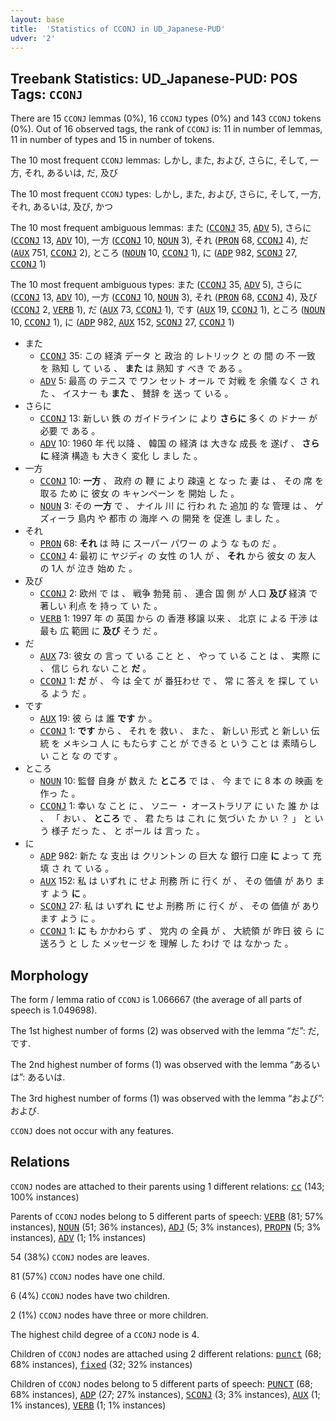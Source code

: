 ```yaml
---
layout: base
title:  'Statistics of CCONJ in UD_Japanese-PUD'
udver: '2'
---
```


## Treebank Statistics: UD_Japanese-PUD: POS Tags: `CCONJ`

There are 15 `CCONJ` lemmas (0%), 16 `CCONJ` types (0%) and 143 `CCONJ` tokens (0%).
Out of 16 observed tags, the rank of `CCONJ` is: 11 in number of lemmas, 11 in number of types and 15 in number of tokens.

The 10 most frequent `CCONJ` lemmas: しかし, また, および, さらに, そして, 一方, それ, あるいは, だ, 及び

The 10 most frequent `CCONJ` types:  しかし, また, および, さらに, そして, 一方, それ, あるいは, 及び, かつ

The 10 most frequent ambiguous lemmas: また (<tt><a href="ja_pud-pos-CCONJ.html">CCONJ</a></tt> 35, <tt><a href="ja_pud-pos-ADV.html">ADV</a></tt> 5), さらに (<tt><a href="ja_pud-pos-CCONJ.html">CCONJ</a></tt> 13, <tt><a href="ja_pud-pos-ADV.html">ADV</a></tt> 10), 一方 (<tt><a href="ja_pud-pos-CCONJ.html">CCONJ</a></tt> 10, <tt><a href="ja_pud-pos-NOUN.html">NOUN</a></tt> 3), それ (<tt><a href="ja_pud-pos-PRON.html">PRON</a></tt> 68, <tt><a href="ja_pud-pos-CCONJ.html">CCONJ</a></tt> 4), だ (<tt><a href="ja_pud-pos-AUX.html">AUX</a></tt> 751, <tt><a href="ja_pud-pos-CCONJ.html">CCONJ</a></tt> 2), ところ (<tt><a href="ja_pud-pos-NOUN.html">NOUN</a></tt> 10, <tt><a href="ja_pud-pos-CCONJ.html">CCONJ</a></tt> 1), に (<tt><a href="ja_pud-pos-ADP.html">ADP</a></tt> 982, <tt><a href="ja_pud-pos-SCONJ.html">SCONJ</a></tt> 27, <tt><a href="ja_pud-pos-CCONJ.html">CCONJ</a></tt> 1)

The 10 most frequent ambiguous types:  また (<tt><a href="ja_pud-pos-CCONJ.html">CCONJ</a></tt> 35, <tt><a href="ja_pud-pos-ADV.html">ADV</a></tt> 5), さらに (<tt><a href="ja_pud-pos-CCONJ.html">CCONJ</a></tt> 13, <tt><a href="ja_pud-pos-ADV.html">ADV</a></tt> 10), 一方 (<tt><a href="ja_pud-pos-CCONJ.html">CCONJ</a></tt> 10, <tt><a href="ja_pud-pos-NOUN.html">NOUN</a></tt> 3), それ (<tt><a href="ja_pud-pos-PRON.html">PRON</a></tt> 68, <tt><a href="ja_pud-pos-CCONJ.html">CCONJ</a></tt> 4), 及び (<tt><a href="ja_pud-pos-CCONJ.html">CCONJ</a></tt> 2, <tt><a href="ja_pud-pos-VERB.html">VERB</a></tt> 1), だ (<tt><a href="ja_pud-pos-AUX.html">AUX</a></tt> 73, <tt><a href="ja_pud-pos-CCONJ.html">CCONJ</a></tt> 1), です (<tt><a href="ja_pud-pos-AUX.html">AUX</a></tt> 19, <tt><a href="ja_pud-pos-CCONJ.html">CCONJ</a></tt> 1), ところ (<tt><a href="ja_pud-pos-NOUN.html">NOUN</a></tt> 10, <tt><a href="ja_pud-pos-CCONJ.html">CCONJ</a></tt> 1), に (<tt><a href="ja_pud-pos-ADP.html">ADP</a></tt> 982, <tt><a href="ja_pud-pos-AUX.html">AUX</a></tt> 152, <tt><a href="ja_pud-pos-SCONJ.html">SCONJ</a></tt> 27, <tt><a href="ja_pud-pos-CCONJ.html">CCONJ</a></tt> 1)


* また
  * <tt><a href="ja_pud-pos-CCONJ.html">CCONJ</a></tt> 35: この 経済 データ と 政治 的 レトリック と の 間 の 不 一致 を 熟知 し て いる 、 <b>また</b> は 熟知 す べき で ある 。
  * <tt><a href="ja_pud-pos-ADV.html">ADV</a></tt> 5: 最高 の テニス で ワン セット オール で 対戦 を 余儀 なく さ れ た 、 イスナー も <b>また</b> 、 賛辞 を 送っ て いる 。
* さらに
  * <tt><a href="ja_pud-pos-CCONJ.html">CCONJ</a></tt> 13: 新しい 鉄 の ガイドライン に より <b>さらに</b> 多く の ドナー が 必要 で ある 。
  * <tt><a href="ja_pud-pos-ADV.html">ADV</a></tt> 10: 1960 年 代 以降 、 韓国 の 経済 は 大きな 成長 を 遂げ 、 <b>さらに</b> 経済 構造 も 大きく 変化 し まし た 。
* 一方
  * <tt><a href="ja_pud-pos-CCONJ.html">CCONJ</a></tt> 10: <b>一方</b> 、 政府 の 鞭 に より 疎遠 と なっ た 妻 は 、 その 席 を 取る ため に 彼女 の キャンペーン を 開始 し た 。
  * <tt><a href="ja_pud-pos-NOUN.html">NOUN</a></tt> 3: その <b>一方</b> で 、 ナイル 川 に 行わ れ た 追加 的 な 管理 は 、 ゲズィーラ 島内 や 都市 の 海岸 へ の 開発 を 促進 し まし た 。
* それ
  * <tt><a href="ja_pud-pos-PRON.html">PRON</a></tt> 68: <b>それ</b> は 時 に スーパー パワー の よう な もの だ 。
  * <tt><a href="ja_pud-pos-CCONJ.html">CCONJ</a></tt> 4: 最初 に ヤジディ の 女性 の 1人 が 、 <b>それ</b> から 彼女 の 友人 の 1人 が 泣き 始め た 。
* 及び
  * <tt><a href="ja_pud-pos-CCONJ.html">CCONJ</a></tt> 2: 欧州 で は 、 戦争 勃発 前 、 連合 国 側 が 人口 <b>及び</b> 経済 で 著しい 利点 を 持っ て い た 。
  * <tt><a href="ja_pud-pos-VERB.html">VERB</a></tt> 1: 1997 年 の 英国 から の 香港 移譲 以来 、 北京 に よる 干渉 は 最も 広 範囲 に <b>及び</b> そう だ 。
* だ
  * <tt><a href="ja_pud-pos-AUX.html">AUX</a></tt> 73: 彼女 の 言っ て いる こと と 、 やっ て いる こと は 、 実際 に 、 信じ られ ない こと <b>だ</b> 。
  * <tt><a href="ja_pud-pos-CCONJ.html">CCONJ</a></tt> 1: <b>だ</b> が 、 今 は 全て が 番狂わせ で 、 常 に 答え を 探し て いる よう だ 。
* です
  * <tt><a href="ja_pud-pos-AUX.html">AUX</a></tt> 19: 彼 ら は 誰 <b>です</b> か 。
  * <tt><a href="ja_pud-pos-CCONJ.html">CCONJ</a></tt> 1: <b>です</b> から 、 それ を 救い 、 また 、 新しい 形式 と 新しい 伝統 を メキシコ 人 に もたらす こと が できる と いう こと は 素晴らしい こと な の です 。
* ところ
  * <tt><a href="ja_pud-pos-NOUN.html">NOUN</a></tt> 10: 監督 自身 が 数え た <b>ところ</b> で は 、 今 まで に 8 本 の 映画 を 作っ た 。
  * <tt><a href="ja_pud-pos-CCONJ.html">CCONJ</a></tt> 1: 幸い な こと に 、 ソニー ・ オーストラリア に い た 誰 か は 、 「 おい 、 <b>ところ</b> で 、 君 たち は これ に 気づい た か い ？ 」 と いう 様子 だっ た 、 と ポール は 言っ た 。
* に
  * <tt><a href="ja_pud-pos-ADP.html">ADP</a></tt> 982: 新た な 支出 は クリントン の 巨大 な 銀行 口座 <b>に</b> よっ て 充填 さ れ て いる 。
  * <tt><a href="ja_pud-pos-AUX.html">AUX</a></tt> 152: 私 は いずれ に せよ 刑務 所 に 行く が 、 その 価値 が あり ます よう <b>に</b> 。
  * <tt><a href="ja_pud-pos-SCONJ.html">SCONJ</a></tt> 27: 私 は いずれ <b>に</b> せよ 刑務 所 に 行く が 、 その 価値 が あり ます よう に 。
  * <tt><a href="ja_pud-pos-CCONJ.html">CCONJ</a></tt> 1: <b>に</b> も かかわら ず 、 党内 の 全員 が 、 大統領 が 昨日 彼 ら に 送ろう と し た メッセージ を 理解 し た わけ で は なかっ た 。

## Morphology

The form / lemma ratio of `CCONJ` is 1.066667 (the average of all parts of speech is 1.049698).

The 1st highest number of forms (2) was observed with the lemma “だ”: だ, です.

The 2nd highest number of forms (1) was observed with the lemma “あるいは”: あるいは.

The 3rd highest number of forms (1) was observed with the lemma “および”: および.

`CCONJ` does not occur with any features.


## Relations

`CCONJ` nodes are attached to their parents using 1 different relations: <tt><a href="ja_pud-dep-cc.html">cc</a></tt> (143; 100% instances)

Parents of `CCONJ` nodes belong to 5 different parts of speech: <tt><a href="ja_pud-pos-VERB.html">VERB</a></tt> (81; 57% instances), <tt><a href="ja_pud-pos-NOUN.html">NOUN</a></tt> (51; 36% instances), <tt><a href="ja_pud-pos-ADJ.html">ADJ</a></tt> (5; 3% instances), <tt><a href="ja_pud-pos-PROPN.html">PROPN</a></tt> (5; 3% instances), <tt><a href="ja_pud-pos-ADV.html">ADV</a></tt> (1; 1% instances)

54 (38%) `CCONJ` nodes are leaves.

81 (57%) `CCONJ` nodes have one child.

6 (4%) `CCONJ` nodes have two children.

2 (1%) `CCONJ` nodes have three or more children.

The highest child degree of a `CCONJ` node is 4.

Children of `CCONJ` nodes are attached using 2 different relations: <tt><a href="ja_pud-dep-punct.html">punct</a></tt> (68; 68% instances), <tt><a href="ja_pud-dep-fixed.html">fixed</a></tt> (32; 32% instances)

Children of `CCONJ` nodes belong to 5 different parts of speech: <tt><a href="ja_pud-pos-PUNCT.html">PUNCT</a></tt> (68; 68% instances), <tt><a href="ja_pud-pos-ADP.html">ADP</a></tt> (27; 27% instances), <tt><a href="ja_pud-pos-SCONJ.html">SCONJ</a></tt> (3; 3% instances), <tt><a href="ja_pud-pos-AUX.html">AUX</a></tt> (1; 1% instances), <tt><a href="ja_pud-pos-VERB.html">VERB</a></tt> (1; 1% instances)

